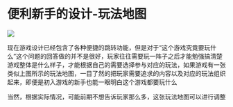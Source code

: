 # 便利新手的设计-玩法地图

![](../.gitbook/assets/IMG\_8110.jpg)

现在游戏设计已经包含了各种便捷的跳转功能，但是对于“这个游戏究竟要玩什么”这个问题的回答做的并不是很好，玩家往往需要玩一阵子之后才能勉强搞清楚游戏整体是什么样子，才能根据自己的需要选择参与对应的玩法，如果游戏有一张类似上图所示的玩法地图，一目了然的把玩家需要追求的内容以及对应的玩法组织起来，即便是初入游戏的新手也能一眼明白这个游戏都要玩什么

当然，根据实际情况，可能前期不想告诉玩家那么多，这张玩法地图可以进行调整

